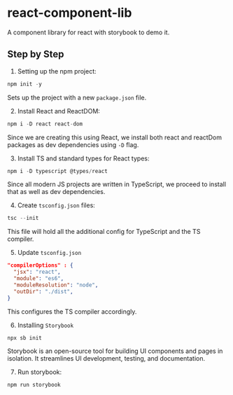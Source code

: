 # react-component-lib
A component library for react with storybook to demo it.

## Step by Step
01. Setting up the npm project:
```js
npm init -y
```
Sets up the project with a new `package.json` file.

02. Install React and ReactDOM:
```js
npm i -D react react-dom
```
Since we are creating this using React, we install both react and reactDom packages as dev dependencies using `-D` flag.

03. Install TS and standard types for React types:
```js
npm i -D typescript @types/react
```
Since all modern JS projects are written in TypeScript, we proceed to install that as well as dev dependencies.

04. Create `tsconfig.json` files:
```js
tsc --init
```
This file will hold all the additional config for TypeScript and the TS compiler.

05. Update `tsconfig.json`
```json
"compilerOptions" : {
  "jsx": "react",
  "module": "es6",
  "moduleResolution": "node",
  "outDir": "./dist",
}
```

This configures the TS compiler accordingly.

06. Installing `Storybook`
```js
npx sb init
```

Storybook is an open-source tool for building UI components and pages in isolation. It streamlines UI development, testing, and documentation.

07. Run storybook:
```js
npm run storybook
```